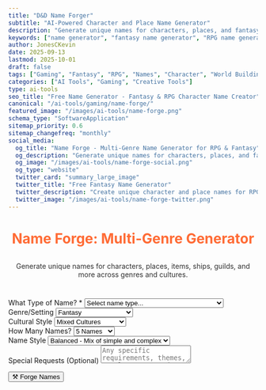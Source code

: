 ```yaml
---
title: "D&D Name Forger"
subtitle: "AI-Powered Character and Place Name Generator"
description: "Generate unique names for characters, places, and fantasy elements across multiple genres. Perfect for RPG campaigns, creative writing, and world-building."
keywords: ["name generator", "fantasy name generator", "RPG name generator", "character names", "place names", "fantasy names", "D&D names", "creative names", "world building", "character creator"]
author: JonesCKevin
date: 2025-09-13
lastmod: 2025-10-01
draft: false
tags: ["Gaming", "Fantasy", "RPG", "Names", "Character", "World Building", "Creative", "AI", "Tools"]
categories: ["AI Tools", "Gaming", "Creative Tools"]
type: ai-tools
seo_title: "Free Name Generator - Fantasy & RPG Character Name Creator"
canonical: "/ai-tools/gaming/name-forge/"
featured_image: "/images/ai-tools/name-forge.png"
schema_type: "SoftwareApplication"
sitemap_priority: 0.6
sitemap_changefreq: "monthly"
social_media:
  og_title: "Name Forge - Multi-Genre Name Generator for RPG & Fantasy"
  og_description: "Generate unique names for characters, places, and fantasy elements. Perfect for RPG campaigns and creative writing."
  og_image: "/images/ai-tools/name-forge-social.png"
  og_type: "website"
  twitter_card: "summary_large_image"
  twitter_title: "Free Fantasy Name Generator"
  twitter_description: "Create unique character and place names for RPG campaigns and fantasy worlds with AI."
  twitter_image: "/images/ai-tools/name-forge-twitter.png"
---
```


<link rel="stylesheet" href="name-forge.css">


<h1 style="text-align: center; margin-bottom: 30px; color: #ff6b35;">Name Forge: Multi-Genre Generator</h1>
<p style="text-align: center; margin-bottom: 40px; opacity: 0.9;">
Generate unique names for characters, places, items, ships, guilds, and more across genres and cultures.
</p>

<form id="nameForgeForm">
<div class="form-group">
<label for="nameType">What Type of Name? *</label>
<select id="nameType" required>
<option value="">Select name type...</option>
<option value="character">Character Names</option>
<option value="place">Place Names (Cities, Towns, Regions)</option>
<option value="organization">Organizations (Guilds, Companies, Groups)</option>
<option value="item">Items & Artifacts</option>
<option value="ship">Ships & Vehicles</option>
<option value="business">Businesses & Establishments</option>
<option value="spell">Spells & Abilities</option>
<option value="creature">Creatures & Monsters</option>
</select>
</div>

<div class="form-group">
<label for="genre">Genre/Setting</label>
<select id="genre">
<option value="fantasy">Fantasy</option>
<option value="sci-fi">Science Fiction</option>
<option value="modern">Modern/Contemporary</option>
<option value="historical">Historical</option>
<option value="cyberpunk">Cyberpunk</option>
<option value="steampunk">Steampunk</option>
<option value="horror">Horror</option>
<option value="western">Western</option>
<option value="post-apocalyptic">Post-Apocalyptic</option>
<option value="superhero">Superhero</option>
</select>
</div>

<div class="form-group" id="characterGenderGroup" style="display: none;">
<label for="characterGender">Character Gender</label>
<select id="characterGender">
<option value="any">Any/Mixed</option>
<option value="masculine">Masculine Names</option>
<option value="feminine">Feminine Names</option>
<option value="neutral">Gender-Neutral Names</option>
</select>
</div>

<div class="form-group">
<label for="culture">Cultural Style</label>
<select id="culture">
<option value="mixed">Mixed Cultures</option>
<option value="european">European</option>
<option value="celtic">Celtic</option>
<option value="nordic">Nordic/Scandinavian</option>
<option value="slavic">Slavic</option>
<option value="mediterranean">Mediterranean</option>
<option value="middle-eastern">Middle Eastern</option>
<option value="asian">East Asian</option>
<option value="indian">South Asian</option>
<option value="african">African</option>
<option value="native-american">Native American</option>
<option value="invented">Completely Invented</option>
</select>
</div>

<div class="form-group">
<label for="nameCount">How Many Names?</label>
<select id="nameCount">
<option value="5">5 Names</option>
<option value="10">10 Names</option>
<option value="15">15 Names</option>
<option value="20">20 Names</option>
</select>
</div>

<div class="form-group">
<label for="nameStyle">Name Style</label>
<select id="nameStyle">
<option value="balanced">Balanced - Mix of simple and complex</option>
<option value="simple">Simple - Easy to pronounce</option>
<option value="exotic">Exotic - Unique and memorable</option>
<option value="regal">Regal - Noble and impressive</option>
<option value="mysterious">Mysterious - Dark and intriguing</option>
</select>
</div>

<div class="form-group">
<label for="specialRequests">Special Requests (Optional)</label>
<textarea id="specialRequests" rows="2" placeholder="Any specific requirements, themes, or elements you'd like included..."></textarea>
</div>

<button type="button" class="btn-primary" onclick="generateNames()">⚒️ Forge Names</button>
</form>

<div id="loadingDiv" class="loading" style="display: none;">
Forging unique names...
</div>

<div id="errorDiv" style="display: none;"></div>

<div id="resultDiv" style="display: none;">
<h3 style="color: #ff6b35; margin-bottom: 20px;">Generated Names</h3>
<div class="result-content" id="resultContent"></div>

<div style="margin-top: 30px; gap: 15px; display: flex; justify-content: center; flex-wrap: wrap;">
<button class="btn-primary" onclick="copyResult()" style="width: auto; padding: 10px 20px;">📋 Copy to Clipboard</button>
<button class="btn-primary" onclick="downloadResult('markdown')" style="width: auto; padding: 10px 20px; background: linear-gradient(135deg, #28a745, #34ce57);">📄 Download Markdown</button>
<button class="btn-primary" onclick="generateMoreNames()" style="width: auto; padding: 10px 20px; background: linear-gradient(135deg, #6f42c1, #8e5bcd);">🎲 Generate More</button>

</div>
</div>


<script src="name-forge.js"></script>





